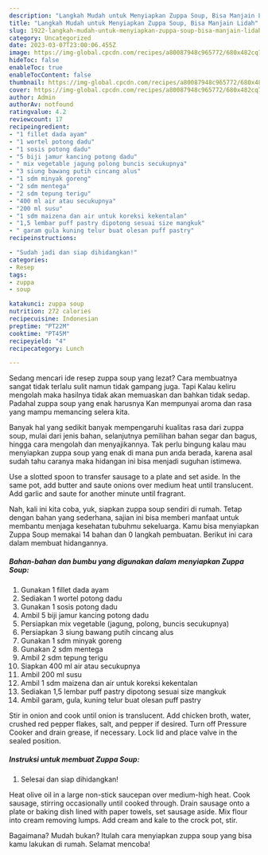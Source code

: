 ```yaml
---
description: "Langkah Mudah untuk Menyiapkan Zuppa Soup, Bisa Manjain Lidah"
title: "Langkah Mudah untuk Menyiapkan Zuppa Soup, Bisa Manjain Lidah"
slug: 1922-langkah-mudah-untuk-menyiapkan-zuppa-soup-bisa-manjain-lidah
category: Uncategorized
date: 2023-03-07T23:00:06.455Z
image: https://img-global.cpcdn.com/recipes/a80087948c965772/680x482cq70/zuppa-soup-foto-resep-utama.jpg
hideToc: false
enableToc: true
enableTocContent: false
thumbnail: https://img-global.cpcdn.com/recipes/a80087948c965772/680x482cq70/zuppa-soup-foto-resep-utama.jpg
cover: https://img-global.cpcdn.com/recipes/a80087948c965772/680x482cq70/zuppa-soup-foto-resep-utama.jpg
author: Admin
authorAv: notfound
ratingvalue: 4.2
reviewcount: 17
recipeingredient:
- "1 fillet dada ayam"
- "1 wortel potong dadu"
- "1 sosis potong dadu"
- "5 biji jamur kancing potong dadu"
- " mix vegetable jagung polong buncis secukupnya"
- "3 siung bawang putih cincang alus"
- "1 sdm minyak goreng"
- "2 sdm mentega"
- "2 sdm tepung terigu"
- "400 ml air atau secukupnya"
- "200 ml susu"
- "1 sdm maizena dan air untuk koreksi kekentalan"
- "1,5 lembar puff pastry dipotong sesuai size mangkuk"
- " garam gula kuning telur buat olesan puff pastry"
recipeinstructions:

- "Sudah jadi dan siap dihidangkan!"
categories:
- Resep
tags:
- zuppa
- soup

katakunci: zuppa soup 
nutrition: 272 calories
recipecuisine: Indonesian
preptime: "PT22M"
cooktime: "PT45M"
recipeyield: "4"
recipecategory: Lunch

---
```



Sedang mencari ide resep zuppa soup yang lezat? Cara membuatnya sangat tidak terlalu sulit namun tidak gampang juga. Tapi Kalau keliru mengolah maka hasilnya tidak akan memuaskan dan bahkan tidak sedap. Padahal zuppa soup yang enak harusnya Kan mempunyai aroma dan rasa yang mampu memancing selera kita.


Banyak hal yang sedikit banyak mempengaruhi kualitas rasa dari zuppa soup, mulai dari jenis bahan, selanjutnya pemilihan bahan segar dan bagus, hingga cara mengolah dan menyajikannya. Tak perlu bingung kalau mau menyiapkan zuppa soup yang enak di mana pun anda berada, karena asal sudah tahu caranya maka hidangan ini bisa menjadi suguhan istimewa.

Use a slotted spoon to transfer sausage to a plate and set aside. In the same pot, add butter and saute onions over medium heat until translucent. Add garlic and saute for another minute until fragrant.


Nah, kali ini kita coba, yuk, siapkan zuppa soup sendiri di rumah. Tetap dengan bahan yang sederhana, sajian ini bisa memberi manfaat untuk membantu menjaga kesehatan tubuhmu sekeluarga. Kamu bisa menyiapkan Zuppa Soup memakai 14 bahan dan 0 langkah pembuatan. Berikut ini cara dalam membuat hidangannya.

<!--inarticleads1-->

##### Bahan-bahan dan bumbu yang digunakan dalam menyiapkan Zuppa Soup:

1. Gunakan 1 fillet dada ayam
1. Sediakan 1 wortel potong dadu
1. Gunakan 1 sosis potong dadu
1. Ambil 5 biji jamur kancing potong dadu
1. Persiapkan  mix vegetable (jagung, polong, buncis secukupnya)
1. Persiapkan 3 siung bawang putih cincang alus
1. Gunakan 1 sdm minyak goreng
1. Gunakan 2 sdm mentega
1. Ambil 2 sdm tepung terigu
1. Siapkan 400 ml air atau secukupnya
1. Ambil 200 ml susu
1. Ambil 1 sdm maizena dan air untuk koreksi kekentalan
1. Sediakan 1,5 lembar puff pastry dipotong sesuai size mangkuk
1. Ambil  garam, gula, kuning telur buat olesan puff pastry


Stir in onion and cook until onion is translucent. Add chicken broth, water, crushed red pepper flakes, salt, and pepper if desired. Turn off Pressure Cooker and drain grease, if necessary. Lock lid and place valve in the sealed position. 

<!--inarticleads2-->

##### Instruksi untuk membuat Zuppa Soup:


1. Selesai dan siap dihidangkan!

Heat olive oil in a large non-stick saucepan over medium-high heat. Cook sausage, stirring occasionally until cooked through. Drain sausage onto a plate or baking dish lined with paper towels, set sausage aside. Mix flour into cream removing lumps. Add cream and kale to the crock pot, stir. 

Bagaimana? Mudah bukan? Itulah cara menyiapkan zuppa soup yang bisa kamu lakukan di rumah. Selamat mencoba!
